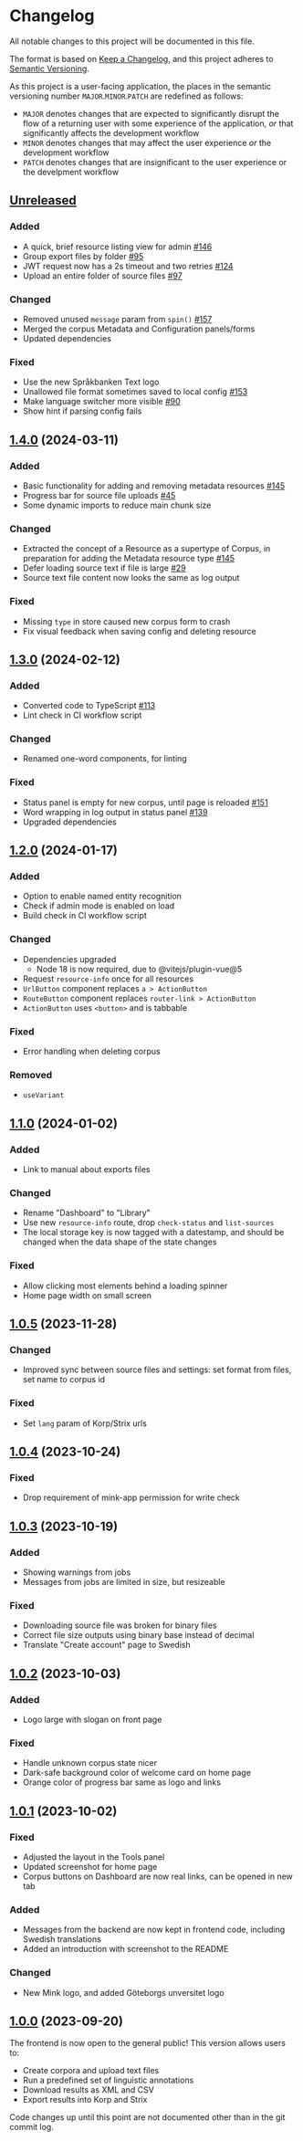 # Changelog

All notable changes to this project will be documented in this file.

The format is based on [Keep a Changelog](https://keepachangelog.com/en/1.0.0/),
and this project adheres to [Semantic Versioning](https://semver.org/spec/v2.0.0.html).

As this project is a user-facing application, the places in the semantic versioning number `MAJOR`.`MINOR`.`PATCH` are redefined as follows:

- `MAJOR` denotes changes that are expected to significantly disrupt the flow of a returning user with some experience of the application, _or_ that significantly affects the development workflow
- `MINOR` denotes changes that may affect the user experience _or_ the development workflow
- `PATCH` denotes changes that are insignificant to the user experience or the develpment workflow

## [Unreleased]

### Added

- A quick, brief resource listing view for admin [#146](https://github.com/spraakbanken/mink-frontend/issues/146)
- Group export files by folder [#95](https://github.com/spraakbanken/mink-frontend/issues/95)
- JWT request now has a 2s timeout and two retries [#124](https://github.com/spraakbanken/mink-frontend/issues/124)
- Upload an entire folder of source files [#97](https://github.com/spraakbanken/mink-frontend/issues/97)

### Changed

- Removed unused `message` param from `spin()` [#157](https://github.com/spraakbanken/mink-frontend/issues/157)
- Merged the corpus Metadata and Configuration panels/forms
- Updated dependencies

### Fixed

- Use the new Språkbanken Text logo
- Unallowed file format sometimes saved to local config [#153](https://github.com/spraakbanken/mink-frontend/issues/153)
- Make language switcher more visible [#90](https://github.com/spraakbanken/mink-frontend/issues/90)
- Show hint if parsing config fails

## [1.4.0] (2024-03-11)

### Added

- Basic functionality for adding and removing metadata resources [#145](https://github.com/spraakbanken/mink-frontend/issues/145)
- Progress bar for source file uploads [#45](https://github.com/spraakbanken/mink-frontend/issues/45)
- Some dynamic imports to reduce main chunk size

### Changed

- Extracted the concept of a Resource as a supertype of Corpus, in preparation for adding the Metadata resource type [#145](https://github.com/spraakbanken/mink-frontend/issues/145)
- Defer loading source text if file is large [#29](https://github.com/spraakbanken/mink-frontend/issues/29)
- Source text file content now looks the same as log output

### Fixed

- Missing `type` in store caused new corpus form to crash
- Fix visual feedback when saving config and deleting resource

## [1.3.0] (2024-02-12)

### Added

- Converted code to TypeScript [#113](https://github.com/spraakbanken/mink-frontend/issues/113)
- Lint check in CI workflow script

### Changed

- Renamed one-word components, for linting

### Fixed

- Status panel is empty for new corpus, until page is reloaded [#151](https://github.com/spraakbanken/mink-frontend/issues/151)
- Word wrapping in log output in status panel [#139](https://github.com/spraakbanken/mink-frontend/issues/139)
- Upgraded dependencies

## [1.2.0] (2024-01-17)

### Added

- Option to enable named entity recognition
- Check if admin mode is enabled on load
- Build check in CI workflow script

### Changed

- Dependencies upgraded
  - Node 18 is now required, due to @vitejs/plugin-vue@5
- Request `resource-info` once for all resources
- `UrlButton` component replaces `a > ActionButton`
- `RouteButton` component replaces `router-link > ActionButton`
- `ActionButton` uses `<button>` and is tabbable

### Fixed

- Error handling when deleting corpus

### Removed

- `useVariant`

## [1.1.0] (2024-01-02)

### Added

- Link to manual about exports files

### Changed

- Rename "Dashboard" to "Library"
- Use new `resource-info` route, drop `check-status` and `list-sources`
- The local storage key is now tagged with a datestamp, and should be changed when the data shape of the state changes

### Fixed

- Allow clicking most elements behind a loading spinner
- Home page width on small screen

## [1.0.5] (2023-11-28)

### Changed

- Improved sync between source files and settings: set format from files, set name to corpus id

### Fixed

- Set `lang` param of Korp/Strix urls

## [1.0.4] (2023-10-24)

### Fixed

- Drop requirement of mink-app permission for write check

## [1.0.3] (2023-10-19)

### Added

- Showing warnings from jobs
- Messages from jobs are limited in size, but resizeable

### Fixed

- Downloading source file was broken for binary files
- Correct file size outputs using binary base instead of decimal
- Translate "Create account" page to Swedish

## [1.0.2] (2023-10-03)

### Added

- Logo large with slogan on front page

### Fixed

- Handle unknown corpus state nicer
- Dark-safe background color of welcome card on home page
- Orange color of progress bar same as logo and links

## [1.0.1] (2023-10-02)

### Fixed

- Adjusted the layout in the Tools panel
- Updated screenshot for home page
- Corpus buttons on Dashboard are now real links, can be opened in new tab

### Added

- Messages from the backend are now kept in frontend code, including Swedish translations
- Added an introduction with screenshot to the README

### Changed

- New Mink logo, and added Göteborgs unversitet logo

## [1.0.0] (2023-09-20)

The frontend is now open to the general public! This version allows users to:

- Create corpora and upload text files
- Run a predefined set of linguistic annotations
- Download results as XML and CSV
- Export results into Korp and Strix

Code changes up until this point are not documented other than in the git commit log.

[unreleased]: https://github.com/spraakbanken/mink-frontend/compare/v1.4.0...HEAD
[1.4.0]: https://github.com/spraakbanken/mink-frontend/compare/v1.3.0...v1.4.0
[1.3.0]: https://github.com/spraakbanken/mink-frontend/compare/v1.2.0...v1.3.0
[1.2.0]: https://github.com/spraakbanken/mink-frontend/compare/v1.1.0...v1.2.0
[1.1.0]: https://github.com/spraakbanken/mink-frontend/compare/v1.0.5...v1.1.0
[1.0.5]: https://github.com/spraakbanken/mink-frontend/compare/v1.0.4...v1.0.5
[1.0.4]: https://github.com/spraakbanken/mink-frontend/compare/v1.0.3...v1.0.4
[1.0.3]: https://github.com/spraakbanken/mink-frontend/compare/v1.0.2...v1.0.3
[1.0.2]: https://github.com/spraakbanken/mink-frontend/compare/v1.0.1...v1.0.2
[1.0.1]: https://github.com/spraakbanken/mink-frontend/compare/v1.0.0...v1.0.1
[1.0.0]: https://github.com/spraakbanken/mink-frontend/releases/tag/v1.0.0
